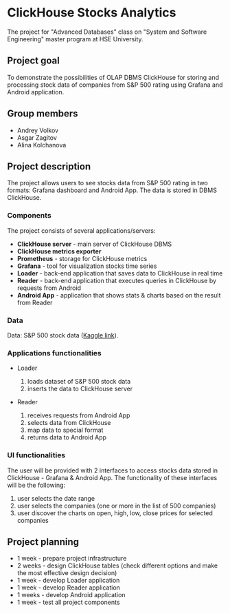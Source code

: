 # ClickHouse Stocks Analytics

The project for "Advanced Databases" class on "System and Software Engineering" master program at HSE University.

## Project goal
To demonstrate the possibilities of OLAP DBMS ClickHouse for storing and processing stock data
of companies from S&P 500 rating using Grafana and Android application.

## Group members
- Andrey Volkov
- Asgar Zagitov
- Alina Kolchanova

## Project description

The project allows users to see stocks data from S&P 500 rating in two formats: Grafana dashboard
and Android App. The data is stored in DBMS ClickHouse.

### Components
The project consists of several applications/servers:

- **ClickHouse server** - main server of ClickHouse DBMS
- **ClickHouse metrics exporter**
- **Prometheus** - storage for ClickHouse metrics
- **Grafana** - tool for visualization stocks time series
- **Loader** - back-end application that saves data to ClickHouse in real time
- **Reader** - back-end application that executes queries in ClickHouse by requests from Android
- **Android App** - application that shows stats & charts based on the result from Reader

### Data
Data: S&P 500 stock data ([Kaggle link](https://www.kaggle.com/kp4920/s-p-500-stock-data-time-series-analysis/data?select=all_stocks_5yr.csv)).

### Applications functionalities

- Loader
  1. loads dataset of S&P 500 stock data
  2. inserts the data to ClickHouse server

- Reader
  1. receives requests from Android App
  2. selects data from ClickHouse
  3. map data to special format
  4. returns data to Android App

### UI functionalities

The user will be provided with 2 interfaces to access stocks data stored in ClickHouse - Grafana & Android App. The functionality of these interfaces will be the following:

1. user selects the date range
2. user selects the companies (one or more in the list of 500 companies)
3. user discover the charts on open, high, low, close prices for selected companies

## Project planning

- 1 week - prepare project infrastructure
- 2 weeks - design ClickHouse tables (check different options and make the most effective design decision)
- 1 week - develop Loader application
- 1 week - develop Reader application
- 1 weeks - develop Android application
- 1 week - test all project components
